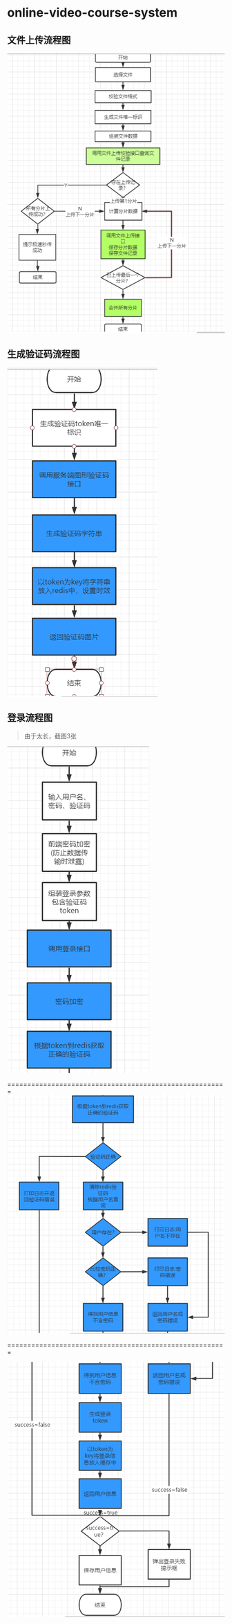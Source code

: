 # online-video-course-system
## 文件上传流程图

![文件上传流程图](./upload_file.png)

## 生成验证码流程图

![生成验证码流程图](./make_code.png)

## 登录流程图

> 由于太长，截图3张

![登录流程图](./login1.png)

=======================================================
![登录流程图](./login2.png)

=======================================================

![登录流程图](./login3.png)
